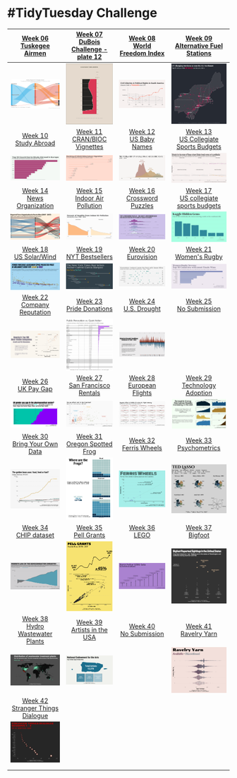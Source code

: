 # #TidyTuesday Challenge

<!-- table header, followed by pictures link -->

|                                                                         [Week 06<br>Tuskegee Airmen](https://github.com/poncest/tidytuesday/tree/main/2022/Week_06)                                                                         |                                                                   [Week 07<br>DuBois Challenge - plate 12](https://github.com/poncest/tidytuesday/tree/main/2022/Week_07)                                                                   |                                                               [Week 08<br>World Freedom Index](https://github.com/poncest/tidytuesday/tree/main/2022/Week_08)                                                               |                                                            [Week 09<br>Alternative Fuel Stations](https://github.com/poncest/tidytuesday/tree/main/2022/Week_09)                                                            |
|:----------------:|:----------------:|:----------------:|:----------------:|
|                                                                                                  ![](Week_06/2022_06_airmen.png "Week 06")                                                                                                  |                                                                                         ![](Week_07/2022_07_duboischallenge_plate12.png "Week 07")                                                                                          |                                                                                   ![](Week_08/2022_08_world_freedom_index.png "Week 08")                                                                                    |                                                                                ![](Week_09/2022_09_alternative_fuel_stations.png "Week 09")                                                                                 |
|                                                                          [Week 10<br>Study Abroad](https://github.com/poncest/tidytuesday/tree/main/2022/Week_10)                                                                           |                                                                       [Week 11<br>CRAN/BIOC Vignettes](https://github.com/poncest/tidytuesday/tree/main/2022/Week_11)                                                                       |                                                                  [Week 12<br>US Baby Names](https://github.com/poncest/tidytuesday/tree/main/2022/Week_12)                                                                  |                                                          [Week 13<br>US Collegiate Sports Budgets](https://github.com/poncest/tidytuesday/tree/main/2022/Week_13)                                                           |
|                                                                                                 ![](Week_10/2022_10_erasmus.png "Week 10")                                                                                                  |                                                                                           ![](Week_11/2022_11_cran_bioc_vignattes.png "Week 11")                                                                                            |                                                                                        ![](Week_12/2022_12_baby_names.png "Week 12")                                                                                        |                                                                                ![](Week_13/2022_13_collegiate_sports_budgets.png "Week 13")                                                                                 |
|                                                                        [Week 14<br>News Organization](https://github.com/poncest/tidytuesday/tree/main/2022/Week_14)                                                                        |                                                                      [Week 15<br>Indoor Air Pollution](https://github.com/poncest/tidytuesday/tree/main/2022/Week_15)                                                                       |                                                                [Week 16<br>Crossword Puzzles](https://github.com/poncest/tidytuesday/tree/main/2022/Week_16)                                                                |                                                          [Week 17<br>US collegiate sports budgets](https://github.com/poncest/tidytuesday/tree/main/2022/Week_17)                                                           |
|                                                                                                ![](Week_14/2022_14_news_orgs.png "Week 14")                                                                                                 |                                                                                             ![](Week_15/2022_15_indoor_pollution.png "Week 15")                                                                                             |                                                                                         ![](Week_16/2022_16_big_dave.png "Week 16")                                                                                         |                                                                                       ![](Week_17/2022_17_hidden_gems.png "Week 17")                                                                                        |
|                                                                          [Week 18<br>US Solar/Wind](https://github.com/poncest/tidytuesday/tree/main/2022/Week_18)                                                                          |                                                                         [Week 19<br>NYT Bestsellers](https://github.com/poncest/tidytuesday/tree/main/2022/Week_19)                                                                         |                                                                   [Week 20<br>Eurovision](https://github.com/poncest/tidytuesday/tree/main/2022/Week_20)                                                                    |                                                                  [Week 21<br>Women's Rugby](https://github.com/poncest/tidytuesday/tree/main/2022/Week_21)                                                                  |
|                                                                                                 ![](Week_18/2022_18_capacity.png "Week 18")                                                                                                 |                                                                                                ![](Week_19/2022_19_nyt_titles.png "Week 19")                                                                                                |                                                                                        ![](Week_20/2022_20_eurovision.png "Week 20")                                                                                        |                                                                                          ![](Week_21/2022_21_rugby.png "Week 21")                                                                                           |
|                                                                       [Week 22<br>Company Reputation](https://github.com/poncest/tidytuesday/tree/main/2022/Week_22)                                                                        |                                                                         [Week 23<br>Pride Donations](https://github.com/poncest/tidytuesday/tree/main/2022/Week_23)                                                                         |                                                                  [Week 24<br>U.S. Drought](https://github.com/poncest/tidytuesday/tree/main/2022/Week_24)                                                                   |                                                                                         [Week 25<br>No Submission](2022_24/Week_25)                                                                                         |
|                                                                                                ![](Week_22/2022_22_reputation.png "Week 22")                                                                                                |                                                                                                ![](Week_23/2022_23_donations.png "Week 23")                                                                                                 |                                                                                         ![](Week_24/2022_24_drought.png "Week 24")                                                                                          |                                                                                                                                                                                                                             |
|                                                                           [Week 26<br>UK Pay Gap](https://github.com/poncest/tidytuesday/tree/main/2022/Week_26)                                                                            |                                                                      [Week 27<br>San Francisco Rentals](https://github.com/poncest/tidytuesday/tree/main/2022/Week_27)                                                                      |                                                                [Week 28<br>European Flights](https://github.com/poncest/tidytuesday/tree/main/2022/Week_28)                                                                 |                                                               [Week 29<br>Technology Adoption](https://github.com/poncest/tidytuesday/tree/main/2022/Week_29)                                                               |
|                                                                                                  ![](Week_26/2022_26_paygap.png "Week 26")                                                                                                  |                                                                                                   ![](Week_27/2022_27_rent.png "Week 27")                                                                                                   |                                                                                         ![](Week_28/2022_28_flights.png "Week 28")                                                                                          |                                                                                        ![](Week_29/2022_29_technology.png "Week 29")                                                                                        |
| [Week 30](https://github.com/poncest/tidytuesday/tree/main/2022/Week_30 "Week 30")[<br>](https://github.com/poncest/tidytuesday/tree/main/2022/Week_32)[Bring Your Own Data](https://github.com/poncest/tidytuesday/tree/main/2022/Week_30) | [Week 31](https://github.com/poncest/tidytuesday/tree/main/2022/Week_31 "Week 31")[<br>](https://github.com/poncest/tidytuesday/tree/main/2022/Week_32)[Oregon Spotted Frog](https://github.com/poncest/tidytuesday/tree/main/2022/Week_31) |                                                                  [Week 32<br>Ferris Wheels](https://github.com/poncest/tidytuesday/tree/main/2022/Week_32)                                                                  | [Week 33](https://github.com/poncest/tidytuesday/tree/main/2022/Week_33)[<br>](https://github.com/poncest/tidytuesday/tree/main/2022/Week_32)[Psychometrics](https://github.com/poncest/tidytuesday/tree/main/2022/Week_33) |
|                                                                                                 ![](Week_30/2022_30_soybean.png "Week 30")                                                                                                  |                                                                                                ![]()![](Week_31/2022_31_frogs.png "Week 31")                                                                                                |                                                                                       ![](Week_32/2022_32_wheels.png "Week 32")![]()                                                                                        |                                                                                    ![]()![](Week_33/2022_33_psychometrics.png "Week 33")                                                                                    |
|         [Week 34](https://github.com/poncest/tidytuesday/tree/main/2022/Week_34)[<br>](https://github.com/poncest/tidytuesday/tree/main/2022/Week_30)[CHIP dataset](https://github.com/poncest/tidytuesday/tree/main/2022/Week_34)          |          [Week 35](https://github.com/poncest/tidytuesday/tree/main/2022/Week_35)[<br>](https://github.com/poncest/tidytuesday/tree/main/2022/Week_30)[Pell Grants](https://github.com/poncest/tidytuesday/tree/main/2022/Week_35)          |     [Week 36](https://github.com/poncest/tidytuesday/tree/main/2022/Week_36)[<br>](https://github.com/poncest/tidytuesday/tree/main/2022/Week_30)[LEGO](https://github.com/poncest/tidytuesday/tree/main/2022/Week_36)      |    [Week 37](https://github.com/poncest/tidytuesday/tree/main/2022/Week_37)[<br>](https://github.com/poncest/tidytuesday/tree/main/2022/Week_30)[Bigfoot](https://github.com/poncest/tidytuesday/tree/main/2022/Week_37)    |
|                                                                                                  ![](Week_34/2022_34_chips.png "Week 34")                                                                                                   |                                                                                                   ![](Week_35/2022_35_pell.png "Week 35")                                                                                                   |                                                                                           ![](Week_36/2022_36_LEGO.png "Week 36")                                                                                           |                                                                                         ![](Week_37/2022_37_bigfoot.png "Week 37")                                                                                          |
|    [Week 38](https://github.com/poncest/tidytuesday/tree/main/2022/Week_38)[<br>](https://github.com/poncest/tidytuesday/tree/main/2022/Week_30)[Hydro Wastewater Plants](https://github.com/poncest/tidytuesday/tree/main/2022/Week_38)    |      [Week 39](https://github.com/poncest/tidytuesday/tree/main/2022/Week_39)[<br>](https://github.com/poncest/tidytuesday/tree/main/2022/Week_30)[Artists in the USA](https://github.com/poncest/tidytuesday/tree/main/2022/Week_39)       | [Week 40](https://github.com/poncest/tidytuesday/tree/main/2022/Week_36)[<br>](https://github.com/poncest/tidytuesday/tree/main/2022/Week_30)[No Submission](https://github.com/poncest/tidytuesday/tree/main/2022/Week_34) | [Week 41](https://github.com/poncest/tidytuesday/tree/main/2022/Week_41)[<br>](https://github.com/poncest/tidytuesday/tree/main/2022/Week_30)[Ravelry Yarn](https://github.com/poncest/tidytuesday/tree/main/2022/Week_41)  |
|                                                                                                ![](Week_38/2022_38_hydrowaste.png "Week 38")                                                                                                |                                                                                                 ![](Week_39/2022_39_artists.png "Week 39")                                                                                                  |                                                                                                                                                                                                                             |                                                                                         ![](Week_41/2022_41_ravelry.png "Week 41")                                                                                          |
|   [Week 42](https://github.com/poncest/tidytuesday/tree/main/2022/Week_42)[<br>](https://github.com/poncest/tidytuesday/tree/main/2022/Week_30)[Stranger Things Dialogue](https://github.com/poncest/tidytuesday/tree/main/2022/Week_42)    |                                                                                                                                                                                                                                             |                                                                                                                                                                                                                             |                                                                                                                                                                                                                             |
|                                                                                         ![](Week_42/2022_42_stranger_things_dialogue.png "Week 42")                                                                                         |                                                                                                                                                                                                                                             |                                                                                                                                                                                                                             |                                                                                                                                                                                                                             |
|                                                                                                                                                                                                                                             |                                                                                                                                                                                                                                             |                                                                                                                                                                                                                             |                                                                                                                                                                                                                             |
|                                                                                                                                                                                                                                             |                                                                                                                                                                                                                                             |                                                                                                                                                                                                                             |                                                                                                                                                                                                                             |
